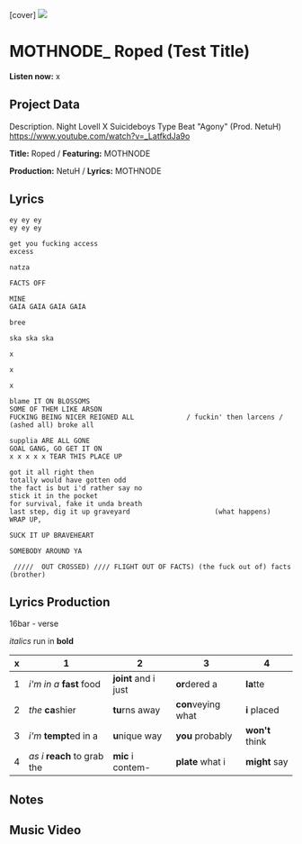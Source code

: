[cover] ![](57175019_319474918741616_8502199518755923887_n.jpg)

# MOTHNODE_ Roped (Test Title)

**Listen now:** x

## Project Data

Description. Night Lovell X Suicideboys Type Beat "Agony" (Prod. NetuH)
https://www.youtube.com/watch?v=_LatfkdJa9o

**Title:** Roped / **Featuring:** MOTHNODE

**Production:** NetuH / **Lyrics:** MOTHNODE

## Lyrics

```
ey ey ey
ey ey ey

get you fucking access
excess

natza

FACTS OFF

MINE
GAIA GAIA GAIA GAIA

bree

ska ska ska

x

x

x

blame IT ON BLOSSOMS
SOME OF THEM LIKE ARSON
FUCKING BEING NICER REIGNED ALL             / fuckin' then larcens / (ashed all) broke all

supplia ARE ALL GONE 
GOAL GANG, GO GET IT ON
x x x x x TEAR THIS PLACE UP

got it all right then 
totally would have gotten odd 
the fact is but i'd rather say no
stick it in the pocket 
for survival, fake it unda breath 
last step, dig it up graveyard                     (what happens)  WRAP UP,

SUCK IT UP BRAVEHEART

SOMEBODY AROUND YA

 /////  OUT CROSSED) //// FLIGHT OUT OF FACTS) (the fuck out of) facts (brother)
```

## Lyrics Production

16bar - verse

*italics* run in
**bold**

| x | 1 | 2 | 3 | 4 |
|---|---|---|---|---|
| 1 | *i'm in a* **fast** food | **joint** and i just  | **or**dered a  | **la**tte  |
| 2 | *the* **ca**shier | **tu**rns away  |  **con**veying what |  **i** placed |
| 3 | *i'm* **tempt**ed in a | **u**nique way  |  **you** probably |  **won't** think |
| 4 | *as i* **reach** to grab the |  **mic** i contem-  | **plate** what i | **might** say |

## Notes

## Music Video
